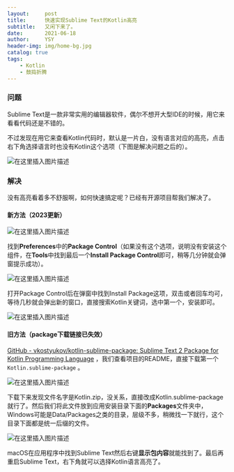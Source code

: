 ```yaml
---
layout:     post
title:      快速实现Sublime Text的Kotlin高亮
subtitle:   又闲下来了。
date:       2021-06-18
author:     YSY
header-img: img/home-bg.jpg
catalog: true
tags:
    - Kotlin
    - 鼓捣折腾
---
```


### 问题

Sublime Text是一款非常实用的编辑器软件，偶尔不想开大型IDE的时候，用它来看看代码还是不错的。

不过发现在用它来查看Kotlin代码时，默认是一片白，没有语言对应的高亮，点击右下角选择语言时也没有Kotlin这个选项（下图是解决问题之后的）。

![在这里插入图片描述](https://imgconvert.csdnimg.cn/20210619185555397.png)

### 解决

没有高亮看着多不舒服啊，如何快速搞定呢？已经有开源项目帮我们解决了。

#### 新方法（2023更新）

![在这里插入图片描述](https://imgconvert.csdnimg.cn/e47e4931371e44df888083cc990845f9.png)

找到**Preferences**中的**Package Control**（如果没有这个选项，说明没有安装这个组件，在**Tools**中找到最后一个**Install Package Control**即可，稍等几分钟就会弹窗提示成功）。

![在这里插入图片描述](https://imgconvert.csdnimg.cn/ec9c2f41d64c4086b33d93bf2d585ca1.png)

打开Package Control后在弹窗中找到Install Package这项，双击或者回车均可，等待几秒就会弹出新的窗口，直接搜索Kotlin关键词，选中第一个，安装即可。

![在这里插入图片描述](https://imgconvert.csdnimg.cn/590bc3f28c6b4bbaa59b82f925e8bb26.png)

#### 旧方法（package下载链接已失效）

[GitHub - vkostyukov/kotlin-sublime-package: Sublime Text 2 Package for Kotlin Programming Language](https://github.com/vkostyukov/kotlin-sublime-package) ，我们查看项目的README，直接下载第一个 `Kotlin.sublime-package` 。

![在这里插入图片描述](https://imgconvert.csdnimg.cn/20210619185623671.png)

下载下来发现文件名字是Kotlin.zip，没关系，直接改成Kotlin.sublime-package就行了。然后我们将此文件放到应用安装目录下面的**Packages**文件夹中，Windows可能是Data/Packages之类的目录，层级不多，稍微找一下就行，这个目录下面都是统一后缀的文件。

![在这里插入图片描述](https://imgconvert.csdnimg.cn/20210619185613400.png)

macOS在应用程序中找到Sublime Text然后右键**显示包内容**就能找到了。最后再重启Sublime Text，右下角就可以选择Kotlin语言高亮了。
